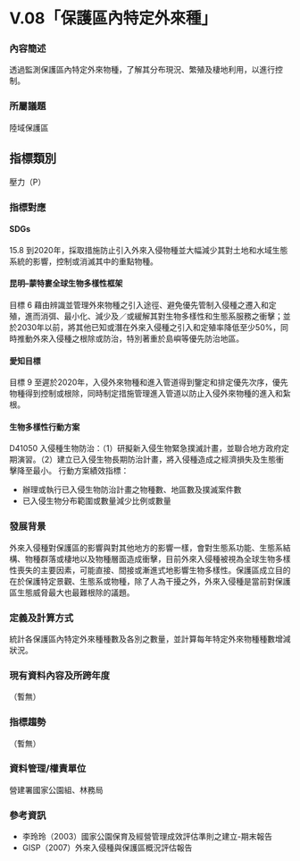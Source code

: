 # V.08「保護區內特定外來種」

<script type="text/javascript" src="http://cdn.mathjax.org/mathjax/latest/MathJax.js?config=TeX-AMS-MML_HTMLorMML"></script>

### 內容簡述
透過監測保護區內特定外來物種，了解其分布現況、繁殖及棲地利用，以進行控制。

### 所屬議題
陸域保護區
## 指標類別
壓力（P）
### 指標對應
#### SDGs
15.8
到2020年，採取措施防止引入外來入侵物種並大幅減少其對土地和水域生態系統的影響，控制或消滅其中的重點物種。
#### 昆明–蒙特婁全球生物多樣性框架
目標 6
藉由辨識並管理外來物種之引入途徑、避免優先管制入侵種之遷入和定殖，進而消弭、最小化、減少及／或緩解其對生物多樣性和生態系服務之衝擊；並於2030年以前，將其他已知或潛在外來入侵種之引入和定殖率降低至少50%，同時推動外來入侵種之根除或防治，特別著重於島嶼等優先防治地區。 
#### 愛知目標
目標 9
至遲於2020年，入侵外來物種和進入管道得到鑒定和排定優先次序，優先物種得到控制或根除，同時制定措施管理進入管道以防止入侵外來物種的進入和紮根。
#### 生物多樣性行動方案
D41050 入侵種生物防治：（1）研擬新入侵生物緊急撲滅計畫，並聯合地方政府定期演習。（2）建立已入侵生物長期防治計畫，將入侵種造成之經濟損失及生態衝擊降至最小。
行動方案績效指標：
* 辦理或執行已入侵生物防治計畫之物種數、地區數及撲滅案件數
* 已入侵生物分布範圍或數量減少比例或數量
### 發展背景
外來入侵種對保護區的影響與對其他地方的影響一樣，會對生態系功能、生態系結構、物種群落或棲地以及物種層面造成衝擊，目前外來入侵種被視為全球生物多樣性喪失的主要因素，可能直接、間接或漸進式地影響生物多樣性。保護區成立目的在於保護特定景觀、生態系或物種，除了人為干擾之外，外來入侵種是當前對保護區生態威脅最大也最難根除的議題。
### 定義及計算方式
統計各保護區內特定外來種種數及各別之數量，並計算每年特定外來物種種數增減狀況。
### 現有資料內容及所跨年度
（暫無）
### 指標趨勢
（暫無）
### 資料管理/權責單位
營建署國家公園組、林務局
### 參考資訊
* 李玲玲（2003）國家公園保育及經營管理成效評估準則之建立-期末報告
* GISP（2007）外來入侵種與保護區概況評估報告
